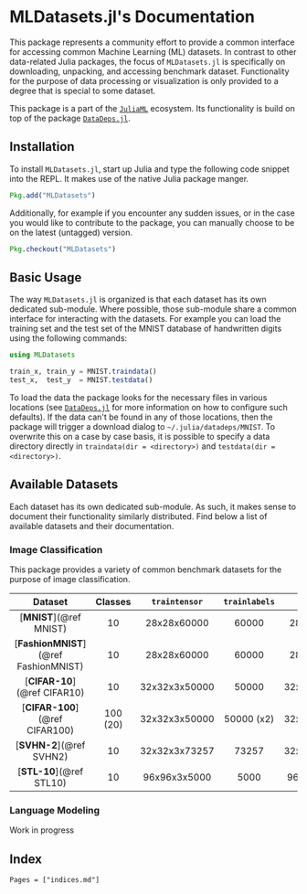 # MLDatasets.jl's Documentation

This package represents a community effort to provide a common
interface for accessing common Machine Learning (ML) datasets. In
contrast to other data-related Julia packages, the focus of
`MLDatasets.jl` is specifically on downloading, unpacking, and
accessing benchmark dataset. Functionality for the purpose of
data processing or visualization is only provided to a degree
that is special to some dataset.

This package is a part of the
[`JuliaML`](https://github.com/JuliaML) ecosystem. Its
functionality is build on top of the package
[`DataDeps.jl`](https://github.com/oxinabox/DataDeps.jl).

## Installation

To install `MLDatasets.jl`, start up Julia and type the following
code snippet into the REPL. It makes use of the native Julia
package manger.

```julia
Pkg.add("MLDatasets")
```

Additionally, for example if you encounter any sudden issues, or
in the case you would like to contribute to the package, you can
manually choose to be on the latest (untagged) version.

```julia
Pkg.checkout("MLDatasets")
```

## Basic Usage

The way `MLDatasets.jl` is organized is that each dataset has its
own dedicated sub-module. Where possible, those sub-module share
a common interface for interacting with the datasets. For example
you can load the training set and the test set of the MNIST
database of handwritten digits using the following commands:

```julia
using MLDatasets

train_x, train_y = MNIST.traindata()
test_x,  test_y  = MNIST.testdata()
```

To load the data the package looks for the necessary files in
various locations (see
[`DataDeps.jl`](https://github.com/oxinabox/DataDeps.jl#configuration)
for more information on how to configure such defaults). If the
data can't be found in any of those locations, then the package
will trigger a download dialog to `~/.julia/datadeps/MNIST`. To
overwrite this on a case by case basis, it is possible to specify
a data directory directly in `traindata(dir = <directory>)` and
`testdata(dir = <directory>)`.

## Available Datasets

Each dataset has its own dedicated sub-module. As such, it makes
sense to document their functionality similarly distributed. Find
below a list of available datasets and their documentation.

### Image Classification

This package provides a variety of common benchmark datasets for
the purpose of image classification.

Dataset | Classes | `traintensor` | `trainlabels` | `testtensor` | `testlabels` | `extra` / `unlabeled`
:------:|:-------:|:-------------:|:-------------:|:------------:|:------------:|:----------------------:
[**MNIST**](@ref MNIST) | 10 | 28x28x60000 | 60000 | 28x28x10000 | 10000 | -
[**FashionMNIST**](@ref FashionMNIST) | 10 | 28x28x60000 | 60000 | 28x28x10000 | 10000 | -
[**CIFAR-10**](@ref CIFAR10) | 10 | 32x32x3x50000 | 50000 | 32x32x3x10000 | 10000 | -
[**CIFAR-100**](@ref CIFAR100) | 100 (20) | 32x32x3x50000 | 50000 (x2) | 32x32x3x10000 | 10000 (x2) | -
[**SVHN-2**](@ref SVHN2) | 10 | 32x32x3x73257 | 73257 | 32x32x3x26032 | 26032 | 32x32x3x531131
[**STL-10**](@ref STL10) | 10 | 96x96x3x5000 | 5000 | 96x96x3x8000 | 8000 | 96x96x3x100000

### Language Modeling

Work in progress

## Index

```@contents
Pages = ["indices.md"]
```
